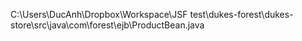 C:\Users\DucAnh\Dropbox\Workspace\JSF test\dukes-forest\dukes-store\src\java\com\forest\ejb\ProductBean.java
